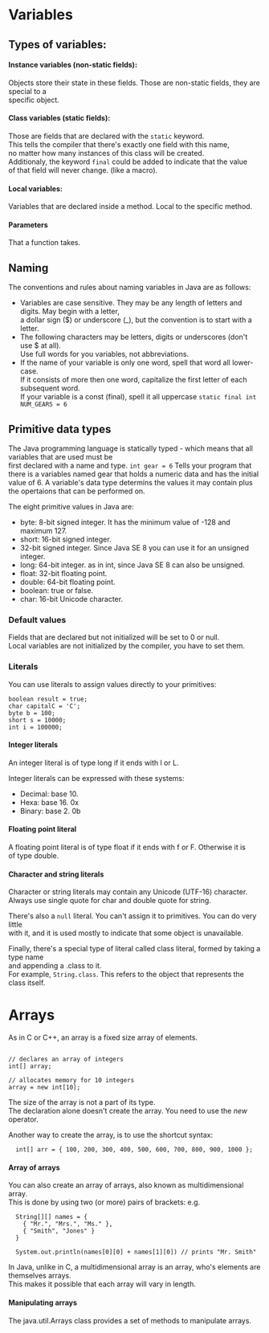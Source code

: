 # Variables

## Types of variables:
#### Instance variables (non-static fields):
Objects store their state in these fields. Those are non-static fields, they are special to a <br>
specific object. 

#### Class variables (static fields):
Those are fields that are declared with the `static` keyword. <br>
This tells the compiler that there's exactly one field with this name, <br>
no matter how many instances of this class will be created. <br>
Additionaly, the keyword `final` could be added to indicate that the value <br>
of that field will never change. (like a macro). <br>

#### Local variables:
Variables that are declared inside a method. Local to the specific method. <br>

#### Parameters
That a function takes. <br>


## Naming
The conventions and rules about naming variables in Java are as follows: <br>

- Variables are case sensitive. They may be any length of letters and digits. May begin with a letter, <br> 
a dollar sign ($) or underscore (_), but the convention is to start with a letter. <br>
- The following characters may be letters, digits or underscores (don't use $ at all). <br>
Use full words for you variables, not abbreviations. 
- If the name of your variable is only one word, spell that word all lower-case. <br>
If it consists of more then one word, capitalize the first letter of each subsequent word. <br>
If your variable is a const (final), spell it all uppercase `static final int NUM_GEARS = 6`

## Primitive data types

The Java programming language is statically typed - which means that all variables that are used must be <br>
first declared with a name and type. 
`int gear = 6`
Tells your program that there is a variables named gear that holds a numeric data and has the initial value of 6.
A variable's data type determins the values it may contain plus the opertaions that can be performed on.

The eight primitive values in Java are:
- byte: 8-bit signed integer. It has the minimum value of -128 and maximum 127.
- short: 16-bit signed integer.
- 32-bit signed integer. Since Java SE 8 you can use it for an unsigned integer. 
- long: 64-bit integer. as in int, since Java SE 8 can also be unsigned. 
- float: 32-bit floating point.
- double: 64-bit floating point.
- boolean: true or false.
- char: 16-bit Unicode character.

### Default values

Fields that are declared but not initialized will be set to 0 or null. <br>
Local variables are not initialized by the compiler, you have to set them. <br>

### Literals
You can use literals to assign values directly to your primitives:

```
boolean result = true;
char capitalC = 'C';
byte b = 100;
short s = 10000;
int i = 100000;
```

#### Integer literals
An integer literal is of type long if it ends with l or L.

Integer literals can be expressed with these systems:
- Decimal: base 10.
- Hexa: base 16. 0x
- Binary: base 2. 0b

#### Floating point literal
A floating point literal is of type float if it ends with f or F. Otherwise it is <br>
of type double. 

#### Character and string literals
Character or string literals may contain any Unicode (UTF-16) character. <br>
Always use single quote for char and double quote for string. 

There's also a `null` literal. You can't assign it to primitives. You can do very little <br>
with it, and it is used mostly to indicate that some object is unavailable.

Finally, there's a special type of literal called class literal, formed by taking a type name <br> 
and appending a .class to it. <br>
For example, `String.class`. This refers to the object that represents the class itself.



# Arrays

As in C or C++, an array is a fixed size array of elements.

```

// declares an array of integers
int[] array;

// allocates memory for 10 integers
array = new int[10];

```

The size of the array is not a part of its type. <br>
The declaration alone doesn't create the array. You need to use the _new_ operator. <br>

Another way to create the array, is to use the shortcut syntax:
```
  int[] arr = { 100, 200, 300, 400, 500, 600, 700, 800, 900, 1000 };
```

#### Array of arrays

You can also create an array of arrays, also known as multidimensional array. <br>
This is done by using two (or more) pairs of brackets: e.g.

```
  String[][] names = {
    { "Mr.", "Mrs.", "Ms." },
    { "Smith", "Jones" }
  }
  
  System.out.println(names[0][0] + names[1][0]) // prints "Mr. Smith"
```

In Java, unlike in C, a multidimensional array is an array, who's elements are themselves arrays. <br>
This makes it possible that each array will vary in length.

#### Manipulating arrays
The java.util.Arrays class provides a set of methods to manipulate arrays.


